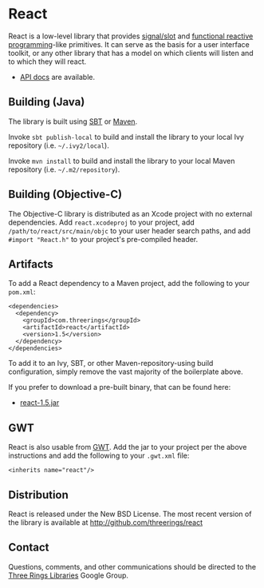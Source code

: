 React
=====

React is a low-level library that provides [signal/slot] and [functional reactive programming]-like
primitives. It can serve as the basis for a user interface toolkit, or any other library that has a
model on which clients will listen and to which they will react.

* [API docs](http://threerings.github.com/react/apidocs/) are available.

Building (Java)
---------------

The library is built using [SBT] or [Maven].

Invoke `sbt publish-local` to build and install the library to your local Ivy repository (i.e.
`~/.ivy2/local`).

Invoke `mvn install` to build and install the library to your local Maven repository (i.e.
`~/.m2/repository`).

Building (Objective-C)
----------------------

The Objective-C library is distributed as an Xcode project with no external dependencies. Add
`react.xcodeproj` to your project, add `/path/to/react/src/main/objc` to your user header search
paths, and add `#import "React.h"` to your project's pre-compiled header.

Artifacts
---------

To add a React dependency to a Maven project, add the following to your `pom.xml`:

    <dependencies>
      <dependency>
        <groupId>com.threerings</groupId>
        <artifactId>react</artifactId>
        <version>1.5</version>
      </dependency>
    </dependencies>

To add it to an Ivy, SBT, or other Maven-repository-using build configuration, simply remove the
vast majority of the boilerplate above.

If you prefer to download a pre-built binary, that can be found here:

* [react-1.5.jar](http://repo2.maven.org/maven2/com/threerings/react/1.5/react-1.5.jar)

GWT
---

React is also usable from [GWT](http://code.google.com/webtoolkit/). Add the jar to your project per
the above instructions and add the following to your `.gwt.xml` file:

    <inherits name="react"/>

Distribution
------------

React is released under the New BSD License. The most recent version of the library is available at
http://github.com/threerings/react

Contact
-------

Questions, comments, and other communications should be directed to the [Three Rings
Libraries](http://groups.google.com/group/ooo-libs) Google Group.

[signal/slot]: http://en.wikipedia.org/wiki/Signals_and_slots
[functional reactive programming]: http://en.wikipedia.org/wiki/Functional_reactive_programming
[SBT]: http://github.com/harrah/xsbt/wiki/Setup
[Maven]: http://maven.apache.org/
